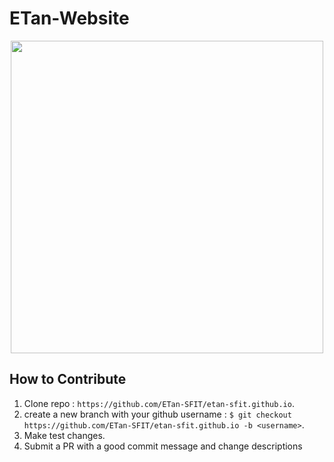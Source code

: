 # ETan-Website
 
<a href="[website](https://etan-sfit.github.io/)" align="center"
     alt="etan website">
     <p align="center">
      <img src="https://raw.githubusercontent.com/ETan-SFIT/etan-sfit.github.io/main/assets/home/logo.webp" height="500px">
     </p>
</a>

**How to Contribute**
---

1. Clone repo : `https://github.com/ETan-SFIT/etan-sfit.github.io`.
2. create a new branch with your github username : `$ git checkout https://github.com/ETan-SFIT/etan-sfit.github.io -b <username>`.
3. Make test changes.
4. Submit a PR with a good commit message and change descriptions

